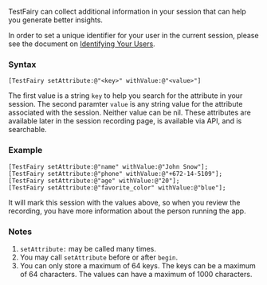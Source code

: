 TestFairy can collect additional information in your session that can help you generate better insights. 

In order to set a unique identifier for your user in the current session, please see the document on [Identifying Your Users](https://docs.testfairy.com/iOS_SDK/Identifying_Your_Users.html).

### Syntax

`[TestFairy setAttribute:@"<key>" withValue:@"<value>"]`

The first value is a string `key` to help you search for the attribute in your session. The second paramter `value` is any string value for the attribute associated with the session. Neither value can be nil. These attributes are available later in the session recording page, is available via API, and is searchable.

### Example

```
[TestFairy setAttribute:@"name" withValue:@"John Snow"];
[TestFairy setAttribute:@"phone" withValue:@"+672-14-5109"];
[TestFairy setAttribute:@"age" withValue:@"20"];
[TestFairy setAttribute:@"favorite_color" withValue:@"blue"];
```

It will mark this session with the values above, so when you review the recording, you have more information about the person running the app.

### Notes

1. `setAttribute:` may be called many times. 
2. You may call `setAttribute` before or after `begin`.
3. You can only store a maximum of 64 keys. The keys can be a maximum of 64 characters. The values can have a maximum of 1000 characters.
